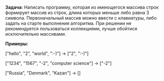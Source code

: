 **Задача:** Написать программу, которая из имеющегося массива строк формирует массив из строк, длина которых меньше либо равна 3 символа. Первоначальный массив можно ввести с клавиатуры, либо задать на старте выполнения алгоритма. При решении не рекомендуется пользоваться коллекциями, лучше обойтися исключительно массивами.

**Примеры:**

["hello", "2", "world", ":-)"] -> ["2", ":-)"]

["1234", "1567", "-2", "computer science"] -> ["-2"]

["Russia", "Denmark", "Kazan"] -> []